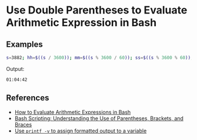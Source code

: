 # Use Double Parentheses to Evaluate Arithmetic Expression in Bash

## Examples
```bash
s=3882; hh=$((s / 3600)); mm=$((s % 3600 / 60)); ss=$((s % 3600 % 60)); printf -v timestamp "%02d:%02d:%02d" hh mm ss; echo $timestamp
```
Output:

```bash
01:04:42
```

## References
* [How to Evaluate Arithmetic Expressions in Bash](https://www.baeldung.com/linux/bash-arithmetic-expressions)
* [Bash Scripting: Understanding the Use of Parentheses, Brackets, and Braces](https://linuxconfig.org/bash-scripting-parenthesis-explained)
* [Use `printf -v` to assign formatted output to a variable](https://www.linuxbash.sh/post/use-printf--v-to-assign-formatted-output-to-a-variable)
